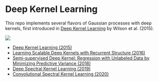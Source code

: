 # Deep Kernel Learning

This repo implements several flavors of Gaussian processes with deep kernels, first introduced in [Deep Kernel Learning](https://arxiv.org/abs/1511.02222) by Wilson et al. (2015).  

![](figs/sm_traffic_forecast.png)

- [Deep Kernel Learning (2015)](https://arxiv.org/abs/1511.02222) 
- [Learning Scalable Deep Kernels with Recurrent Structure (2016)](https://arxiv.org/abs/1610.08936)
- [Semi-supervised Deep Kernel: Regression with Unlabeled Data by Minimizing Predictive Variance (2018)](https://papers.nips.cc/paper/2018/file/9d28de8ff9bb6a3fa41fddfdc28f3bc1-Paper.pdf)
- [Deep Spectral Kernel Learning (2019)](https://www.ijcai.org/Proceedings/2019/0558.pdf)
- [Convolutional Spectral Kernel Learning (2020)](https://arxiv.org/pdf/2002.12744.pdf)